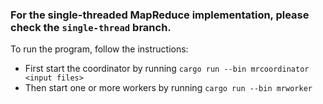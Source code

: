 ### For the single-threaded MapReduce implementation, please check the `single-thread` branch.

To run the program, follow the instructions:
- First start the coordinator by running `cargo run --bin mrcoordinator <input files>`
- Then start one or more workers by running `cargo run --bin mrworker`